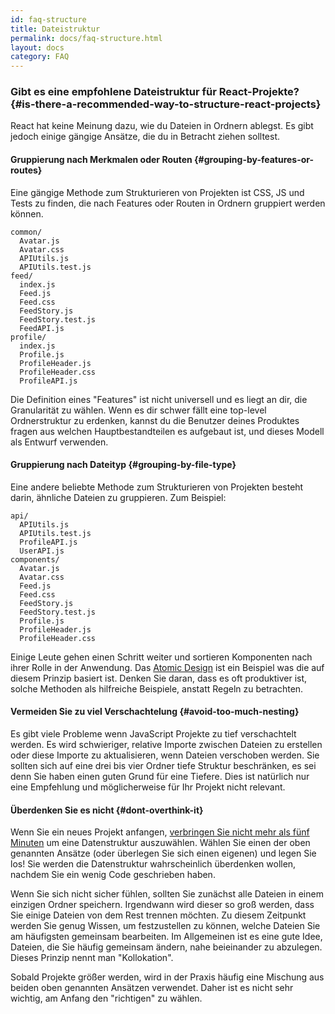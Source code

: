 ```yaml
---
id: faq-structure
title: Dateistruktur
permalink: docs/faq-structure.html
layout: docs
category: FAQ
---
```


### Gibt es eine empfohlene Dateistruktur für React-Projekte? {#is-there-a-recommended-way-to-structure-react-projects}

React hat keine Meinung dazu, wie du Dateien in Ordnern ablegst. Es gibt jedoch einige gängige Ansätze, die du in Betracht ziehen solltest.

#### Gruppierung nach Merkmalen oder Routen {#grouping-by-features-or-routes}

Eine gängige Methode zum Strukturieren von Projekten ist CSS, JS und Tests zu finden, die nach Features oder Routen in Ordnern gruppiert werden können.

```
common/
  Avatar.js
  Avatar.css
  APIUtils.js
  APIUtils.test.js
feed/
  index.js
  Feed.js
  Feed.css
  FeedStory.js
  FeedStory.test.js
  FeedAPI.js
profile/
  index.js
  Profile.js
  ProfileHeader.js
  ProfileHeader.css
  ProfileAPI.js
```

Die Definition eines "Features" ist nicht universell und es liegt an dir, die Granularität zu wählen. Wenn es dir schwer fällt eine top-level Ordnerstruktur zu erdenken, kannst du die Benutzer deines Produktes fragen aus welchen Hauptbestandteilen es aufgebaut ist, und dieses Modell als Entwurf verwenden.

#### Gruppierung nach Dateityp {#grouping-by-file-type}

Eine andere beliebte Methode zum Strukturieren von Projekten besteht darin, ähnliche Dateien zu gruppieren. Zum Beispiel:

```
api/
  APIUtils.js
  APIUtils.test.js
  ProfileAPI.js
  UserAPI.js
components/
  Avatar.js
  Avatar.css
  Feed.js
  Feed.css
  FeedStory.js
  FeedStory.test.js
  Profile.js
  ProfileHeader.js
  ProfileHeader.css
```

Einige Leute gehen einen Schritt weiter und sortieren Komponenten nach ihrer Rolle in der Anwendung. Das [Atomic Design](http://bradfrost.com/blog/post/atomic-web-design/) ist ein Beispiel was die auf diesem Prinzip basiert ist. Denken Sie daran, dass es oft produktiver ist, solche Methoden als hilfreiche Beispiele, anstatt Regeln zu betrachten.

#### Vermeiden Sie zu viel Verschachtelung {#avoid-too-much-nesting}

Es gibt viele Probleme wenn JavaScript Projekte zu tief verschachtelt werden. Es wird schwieriger, relative Importe zwischen Dateien zu erstellen oder diese Importe zu aktualisieren, wenn Dateien verschoben werden. Sie sollten sich auf eine drei bis vier Ordner tiefe Struktur beschränken, es sei denn Sie haben einen guten Grund für eine Tiefere. Dies ist natürlich nur eine Empfehlung und möglicherweise für Ihr Projekt nicht relevant.

#### Überdenken Sie es nicht {#dont-overthink-it}

Wenn Sie ein neues Projekt anfangen, [verbringen Sie nicht mehr als fünf Minuten](https://de.wikipedia.org/wiki/Paralyse_durch_Analyse) um eine Datenstruktur auszuwählen. Wählen Sie einen der oben genannten Ansätze (oder überlegen Sie sich einen eigenen) und legen Sie los! Sie werden die Datenstruktur wahrscheinlich überdenken wollen, nachdem Sie ein wenig Code geschrieben haben.

Wenn Sie sich nicht sicher fühlen, sollten Sie zunächst alle Dateien in einem einzigen Ordner speichern. Irgendwann wird dieser so groß werden, dass Sie einige Dateien von dem Rest trennen möchten. Zu diesem Zeitpunkt werden Sie genug Wissen, um festzustellen zu können, welche Dateien Sie am häufigsten gemeinsam bearbeiten. Im Allgemeinen ist es eine gute Idee, Dateien, die Sie häufig gemeinsam ändern, nahe beieinander zu abzulegen. Dieses Prinzip nennt man "Kollokation".

Sobald Projekte größer werden, wird in der Praxis häufig eine Mischung aus beiden oben genannten Ansätzen verwendet. Daher ist es nicht sehr wichtig, am Anfang den "richtigen" zu wählen.

